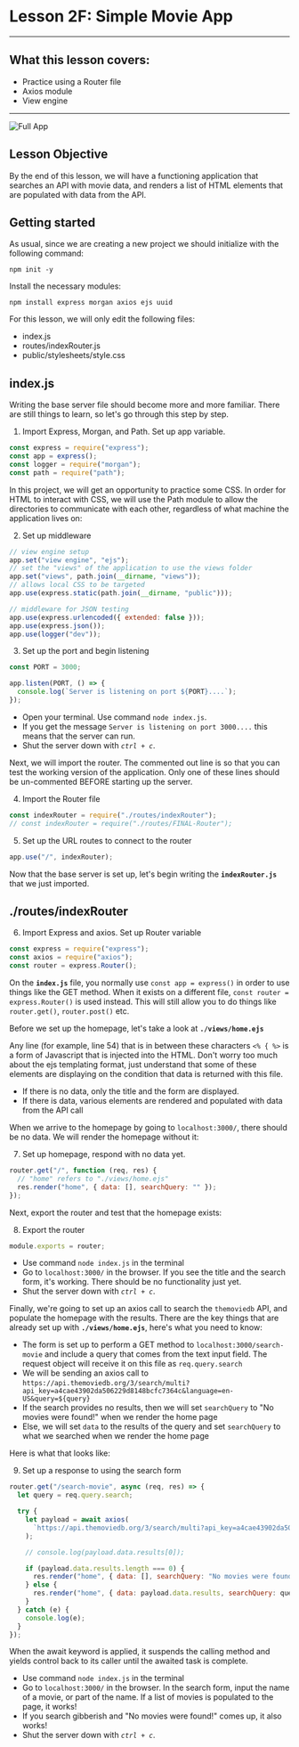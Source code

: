 # Lesson 2F: Simple Movie App

---

## What this lesson covers:

- Practice using a Router file
- Axios module
- View engine

---

![Full App](https://i.imgur.com/8MbwsJW.png)

## Lesson Objective

By the end of this lesson, we will have a functioning application that searches an API with movie data, and renders a list of HTML elements that are populated with data from the API.

## Getting started

As usual, since we are creating a new project we should initialize with the following command:

```
npm init -y
```

Install the necessary modules:

```
npm install express morgan axios ejs uuid
```

For this lesson, we will only edit the following files:

- index.js
- routes/indexRouter.js
- public/stylesheets/style.css

## index.js

Writing the base server file should become more and more familiar. There are still things to learn, so let's go through this step by step.

1. Import Express, Morgan, and Path. Set up app variable.

```js
const express = require("express");
const app = express();
const logger = require("morgan");
const path = require("path");
```

In this project, we will get an opportunity to practice some CSS. In order for HTML to interact with CSS, we will use the Path module to allow the directories to communicate with each other, regardless of what machine the application lives on:

2. Set up middleware

```js
// view engine setup
app.set("view engine", "ejs");
// set the "views" of the application to use the views folder
app.set("views", path.join(__dirname, "views"));
// allows local CSS to be targeted
app.use(express.static(path.join(__dirname, "public")));

// middleware for JSON testing
app.use(express.urlencoded({ extended: false }));
app.use(express.json());
app.use(logger("dev"));
```

3. Set up the port and begin listening

```js
const PORT = 3000;

app.listen(PORT, () => {
  console.log(`Server is listening on port ${PORT}....`);
});
```

- Open your terminal. Use command `node index.js`.
- If you get the message `Server is listening on port 3000....` this means that the server can run.
- Shut the server down with _`ctrl + c`_.

Next, we will import the router. The commented out line is so that you can test the working version of the application. Only one of these lines should be un-commented BEFORE starting up the server.

4. Import the Router file

```js
const indexRouter = require("./routes/indexRouter");
// const indexRouter = require("./routes/FINAL-Router");
```

5. Set up the URL routes to connect to the router

```js
app.use("/", indexRouter);
```

Now that the base server is set up, let's begin writing the **`indexRouter.js`** that we just imported.

## ./routes/indexRouter

6. Import Express and axios. Set up Router variable

```js
const express = require("express");
const axios = require("axios");
const router = express.Router();
```

On the **`index.js`** file, you normally use `const app = express()` in order to use things like the GET method. When it exists on a different file, `const router = express.Router()` is used instead. This will still allow you to do things like `router.get()`, `router.post()` etc.

Before we set up the homepage, let's take a look at **`./views/home.ejs`**

Any line (for example, line 54) that is in between these characters `<% { %>` is a form of Javascript that is injected into the HTML. Don't worry too much about the ejs templating format, just understand that some of these elements are displaying on the condition that data is returned with this file.

- If there is no data, only the title and the form are displayed.
- If there is data, various elements are rendered and populated with data from the API call

When we arrive to the homepage by going to `localhost:3000/`, there should be no data. We will render the homepage without it:

7. Set up homepage, respond with no data yet.

```js
router.get("/", function (req, res) {
  // "home" refers to "./views/home.ejs"
  res.render("home", { data: [], searchQuery: "" });
});
```

Next, export the router and test that the homepage exists:

8. Export the router
<!-- 8. Export the router -->

```js
module.exports = router;
```

- Use command `node index.js` in the terminal
- Go to `localhost:3000/` in the browser. If you see the title and the search form, it's working. There should be no functionality just yet.
- Shut the server down with _`ctrl + c`_.

Finally, we're going to set up an axios call to search the `themoviedb` API, and populate the homepage with the results. There are the key things that are already set up with **`./views/home.ejs`**, here's what you need to know:

- The form is set up to perform a GET method to `localhost:3000/search-movie` and include a query that comes from the text input field. The request object will receive it on this file as `req.query.search`
- We will be sending an axios call to `https://api.themoviedb.org/3/search/multi?api_key=a4cae43902da506229d8148bcfc7364c&language=en-US&query=${query}`
- If the search provides no results, then we will set `searchQuery` to "No movies were found!" when we render the home page
- Else, we will set `data` to the results of the query and set `searchQuery` to what we searched when we render the home page

Here is what that looks like:

9. Set up a response to using the search form

```js
router.get("/search-movie", async (req, res) => {
  let query = req.query.search;

  try {
    let payload = await axios(
      `https://api.themoviedb.org/3/search/multi?api_key=a4cae43902da506229d8148bcfc7364c&language=en-US&query=${query}`
    );

    // console.log(payload.data.results[0]);

    if (payload.data.results.length === 0) {
      res.render("home", { data: [], searchQuery: "No movies were found!" });
    } else {
      res.render("home", { data: payload.data.results, searchQuery: query });
    }
  } catch (e) {
    console.log(e);
  }
});
```

When the await keyword is applied, it suspends the calling method and yields control back to its caller until the awaited task is complete.

- Use command `node index.js` in the terminal
- Go to `localhost:3000/` in the browser. In the search form, input the name of a movie, or part of the name. If a list of movies is populated to the page, it works!
- If you search gibberish and "No movies were found!" comes up, it also works!
- Shut the server down with _`ctrl + c`_.
